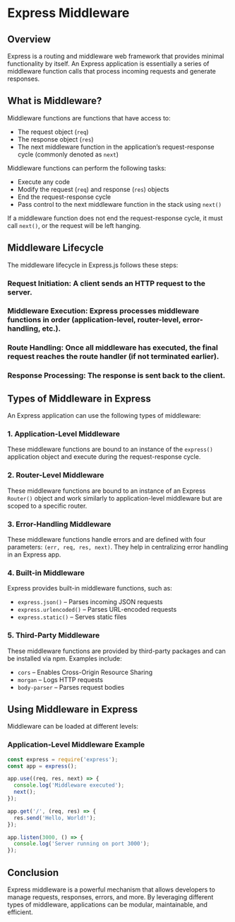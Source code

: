 # Express Middleware

## Overview
Express is a routing and middleware web framework that provides minimal functionality by itself. An Express application is essentially a series of middleware function calls that process incoming requests and generate responses.

## What is Middleware?
Middleware functions are functions that have access to:
- The request object (`req`)
- The response object (`res`)
- The next middleware function in the application’s request-response cycle (commonly denoted as `next`)

Middleware functions can perform the following tasks:
- Execute any code
- Modify the request (`req`) and response (`res`) objects
- End the request-response cycle
- Pass control to the next middleware function in the stack using `next()`

If a middleware function does not end the request-response cycle, it must call `next()`, or the request will be left hanging.

## Middleware Lifecycle
The middleware lifecycle in Express.js follows these steps:

### Request Initiation: A client sends an HTTP request to the server. </br>
### Middleware Execution: Express processes middleware functions in order (application-level, router-level, error-handling, etc.).</br>
### Route Handling: Once all middleware has executed, the final request reaches the route handler (if not terminated earlier). </br>
### Response Processing: The response is sent back to the client.

## Types of Middleware in Express
An Express application can use the following types of middleware:

### 1. Application-Level Middleware
These middleware functions are bound to an instance of the `express()` application object and execute during the request-response cycle.

### 2. Router-Level Middleware
These middleware functions are bound to an instance of an Express `Router()` object and work similarly to application-level middleware but are scoped to a specific router.

### 3. Error-Handling Middleware
These middleware functions handle errors and are defined with four parameters: `(err, req, res, next)`. They help in centralizing error handling in an Express app.

### 4. Built-in Middleware
Express provides built-in middleware functions, such as:
- `express.json()` – Parses incoming JSON requests
- `express.urlencoded()` – Parses URL-encoded requests
- `express.static()` – Serves static files

### 5. Third-Party Middleware
These middleware functions are provided by third-party packages and can be installed via npm. Examples include:
- `cors` – Enables Cross-Origin Resource Sharing
- `morgan` – Logs HTTP requests
- `body-parser` – Parses request bodies

## Using Middleware in Express
Middleware can be loaded at different levels:

### Application-Level Middleware Example
```javascript
const express = require('express');
const app = express();

app.use((req, res, next) => {
  console.log('Middleware executed');
  next();
});

app.get('/', (req, res) => {
  res.send('Hello, World!');
});

app.listen(3000, () => {
  console.log('Server running on port 3000');
});
```

## Conclusion
Express middleware is a powerful mechanism that allows developers to manage requests, responses, errors, and more. By leveraging different types of middleware, applications can be modular, maintainable, and efficient.

